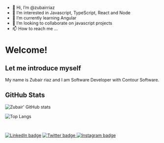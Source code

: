 - 👋 Hi, I’m @zubairriaz
- 👀 I’m interested in Javascript, TypeScript, React and Node
- 🌱 I’m currently learning Angular
- 💞️ I’m looking to collaborate on javascript projects
- 📫 How to reach me ...

# Welcome! 

## Let me introduce myself

My name is Zubair riaz and I am Software Developer with Contour Software.

## GitHub Stats

![Zubair' GitHub stats](https://github-readme-stats.vercel.app/api?username=zubairriaz&theme=synthwave&show_icons=true&count_private=true "Andres' GutHub Stats")

![Top Langs](https://github-readme-stats.vercel.app/api/top-langs/?username=zubairriaz&theme=synthwave "Andres' Top Languages Card")

<br/>

<a href="https://www.linkedin.com/in/andres-villegas-79867ab7/"> ![LinkedIn badge](https://img.shields.io/badge/-LinkedIn-0e76a8?style=plastic&logo=linkedIn)</a>
<a href="https://twitter.com/thisisvillegas">![Twitter badge](https://img.shields.io/badge/-Twitter-1DA1F2?style=plastic&logo=Twitter) </a>
<a href="https://www.instagram.com/doktordres/">![Instagram badge](https://img.shields.io/badge/-Instagram-833AB4?style=plastic&logo=Instagram)</a>
